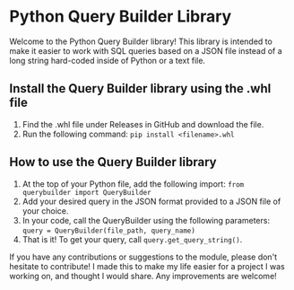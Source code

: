 # Python Query Builder Library

Welcome to the Python Query Builder library! This library is intended to make it easier to work with SQL queries based on a JSON file instead of a long string hard-coded inside of Python or a text file.

## Install the Query Builder library using the .whl file
1. Find the .whl file under Releases in GitHub and download the file.
2. Run the following command: `pip install <filename>.whl`

## How to use the Query Builder library
1. At the top of your Python file, add the following import: `from querybuilder import QueryBuilder`
2. Add your desired query in the JSON format provided to a JSON file of your choice.
3. In your code, call the QueryBuilder using the following parameters: `query = QueryBuilder(file_path, query_name)`
4. That is it! To get your query, call `query.get_query_string()`.

If you have any contributions or suggestions to the module, please don't hesitate to contribute! I made this to make my life easier for a project I was working on, and thought I would share. Any improvements are welcome!